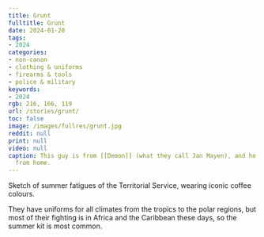 ```yaml
---
title: Grunt
fulltitle: Grunt
date: 2024-01-20
tags:
- 2024
categories:
- non-canon
- clothing & uniforms
- firearms & tools
- police & military
keywords:
- 2024
rgb: 216, 166, 119
url: /stories/grunt/
toc: false
image: /images/fullres/grunt.jpg
reddit: null
print: null
video: null
caption: This guy is from [[Demon]] (what they call Jan Mayen), and he's a long way
  from home.
---
```

Sketch of summer fatigues of the Territorial Service, wearing iconic coffee colours.

They have uniforms for all climates from the tropics to the polar regions, but most of their fighting is in Africa and the Caribbean these days, so the summer kit is most common.